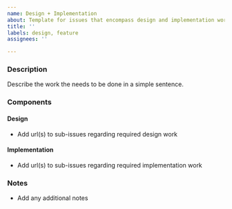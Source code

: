 ```yaml
---
name: Design + Implementation
about: Template for issues that encompass design and implementation work.
title: ''
labels: design, feature
assignees: ''

---
```


### Description
Describe the work the needs to be done in a simple sentence. 
### Components
#### Design
* Add url(s) to sub-issues regarding required design work
#### Implementation
* Add url(s) to sub-issues regarding required implementation work
### Notes
* Add any additional notes
